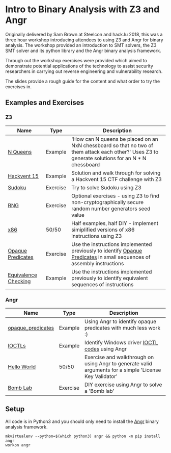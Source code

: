 # Intro to Binary Analysis with Z3 and Angr

Originally delivered by Sam Brown at Steelcon and hack.lu 2018, this was a three hour workshop introducing attendees to using Z3 and Angr for binary analysis. The workshop provided an introduction to SMT solvers, the Z3 SMT solver and its python library and the Angr binary analysis framework.

Through out the workshop exercises were provided which aimed to demonstrate potential applications of the technology to assist security researchers in carrying out reverse engineering and vulnerability research.

The slides provide a rough guide for the content and what order to try the exercises in. 

## Examples and Exercises

### Z3

| Name | Type | Description |
|------|------|-------------|
| [N Queens](https://github.com/sam-b/z3_and_angr_binary_analysis_workshop/tree/master/z3/n_queens) | Example | 'How can N queens be placed on an NxN chessboard so that no two of them attack each other?' Uses Z3 to generate solutions for an N * N chessboard|
| [Hackvent 15](https://github.com/sam-b/z3_and_angr_binary_analysis_workshop/tree/master/z3/hackvent_15) | Example | Solution and walk through for solving a Hackvent 15 CTF challenge with Z3 |
| [Sudoku](https://github.com/sam-b/z3_and_angr_binary_analysis_workshop/tree/master/z3/sudoku) | Exercise | Try to solve Sudoku using Z3 |
| [RNG](https://github.com/sam-b/z3_and_angr_binary_analysis_workshop/tree/master/z3/rng) | Exercise | Optional exercises - using Z3 to find non-cryptographically secure random number generators seed value |
| [x86](https://github.com/sam-b/z3_and_angr_binary_analysis_workshop/tree/master/z3/x86) | 50/50 | Half examples, half DIY - implement simiplified versions of x86 instructions using Z3 |
|[Opaque Predicates](https://github.com/sam-b/z3_and_angr_binary_analysis_workshop/tree/master/z3/opaque_predicates)| Exercise | Use the instructions implemented previously to identify [Opaque Predicates](https://en.wikipedia.org/wiki/Opaque_predicate) in small sequences of assembly instructions |
|[Equivalence Checking](https://github.com/sam-b/z3_and_angr_binary_analysis_workshop/tree/master/z3/equivalence_checking)| Example | Use the instructions implemented previously to identify equivalent sequences of instructions |
### Angr
| Name | Type | Description |
|------|------|-------------|
| [opaque_predicates](https://github.com/sam-b/z3_and_angr_binary_analysis_workshop/tree/master/angr/opaque_predicates)| Example | Using Angr to identify opaque predicates with much less work :) |
| [IOCTLs](https://github.com/sam-b/z3_and_angr_binary_analysis_workshop/tree/master/angr/ioctls)| Example | Identify Windows driver [IOCTL codes](https://docs.microsoft.com/en-us/windows/desktop/devio/device-input-and-output-control-ioctl-) using Angr |
| [Hello World](https://github.com/sam-b/z3_and_angr_binary_analysis_workshop/tree/master/angr/hello_world)| 50/50 | Exercise and walkthrough on using Angr to generate valid arguments for a simple 'License Key Validator' |
| [Bomb Lab](https://github.com/sam-b/z3_and_angr_binary_analysis_workshop/tree/master/angr/bomb_lab)| Exercise | DIY exercise using Angr to solve a 'Bomb lab' |

## Setup

All code is in Python3 and you should only need to install the [Angr](http://angr.io/) binary analysis framework.

```
mkvirtualenv --python=$(which python3) angr && python -m pip install angr
workon angr 
```
